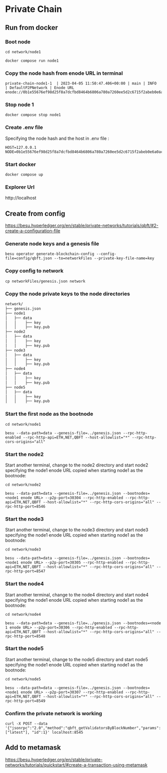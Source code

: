 # Private Chain

## Run from docker

### Boot node
```console
cd network/node1
```
```console
docker compose run node1
```

###  Copy the node hash from enode URL in terminal
```console
private-chain-node1-1  | 2023-04-05 11:50:47.406+00:00 | main | INFO  | DefaultP2PNetwork | Enode URL enode://0b1e55676ef98d25f8a7dcfbd8464b6806a780a7260ee5d2c6715f2abeb0e6a0acdfca00098da00cf7d567f7ba2dcafcd4523c3ea3b9ee4574617ebeb2127371@127.0.0.1:30303
```

### Stop node 1
```console
docker compose stop node1
```

### Create .env file

Specifying the node hash and the host in .env file :
```
HOST=127.0.0.1
NODE=0b1e55676ef98d25f8a7dcfbd8464b6806a780a7260ee5d2c6715f2abeb0e6a0acdfca00098da00cf7d567f7ba2dcafcd4523c3ea3b9ee4574617ebeb2127371
```

### Start docker
```console
docker compose up
```

### Explorer Url
http://localhost


## Create from config

https://besu.hyperledger.org/en/stable/private-networks/tutorials/qbft/#2-create-a-configuration-file

### Generate node keys and a genesis file
```console
besu operator generate-blockchain-config --config-file=config/qbft.json --to=networkFiles --private-key-file-name=key
```

### Copy config to network
```console
cp networkFiles/genesis.json network
```

### Copy the node private keys to the node directories
```html
network/
├── genesis.json
├── node1
│   ├── data
│   │    ├── key
│   │    ├── key.pub
├── node2
│   ├── data
│   │    ├── key
│   │    ├── key.pub
├── node3
│   ├── data
│   │    ├── key
│   │    ├── key.pub
├── node4
│   ├── data
│   │    ├── key
│   │    ├── key.pub
├── node5
│   ├── data
│   │    ├── key
│   │    ├── key.pub
```

### Start the first node as the bootnode
```console
cd network/node1
```
```console
besu --data-path=data --genesis-file=../genesis.json --rpc-http-enabled --rpc-http-api=ETH,NET,QBFT --host-allowlist="*" --rpc-http-cors-origins="all"
```

### Start the node2
Start another terminal, change to the node2 directory and start node2 specifying the node1 enode URL copied when starting node1 as the bootnode:
```console
cd network/node2
```
```console
besu --data-path=data --genesis-file=../genesis.json --bootnodes=<node1 enode URL> --p2p-port=30304 --rpc-http-enabled --rpc-http-api=ETH,NET,QBFT --host-allowlist="*" --rpc-http-cors-origins="all" --rpc-http-port=8546
```

### Start the node3
Start another terminal, change to the node3 directory and start node3 specifying the node1 enode URL copied when starting node1 as the bootnode:
```console
cd network/node3
```
```console
besu --data-path=data --genesis-file=../genesis.json --bootnodes=<node1 enode URL> --p2p-port=30305 --rpc-http-enabled --rpc-http-api=ETH,NET,QBFT --host-allowlist="*" --rpc-http-cors-origins="all" --rpc-http-port=8547
```

### Start the node4
Start another terminal, change to the node4 directory and start node4 specifying the node1 enode URL copied when starting node1 as the bootnode:
```console
cd network/node4
```
```console
besu --data-path=data --genesis-file=../genesis.json --bootnodes=<node 1 enode URL> --p2p-port=30306 --rpc-http-enabled --rpc-http-api=ETH,NET,QBFT --host-allowlist="*" --rpc-http-cors-origins="all" --rpc-http-port=8548
```

### Start the node5
Start another terminal, change to the node5 directory and start node5 specifying the node1 enode URL copied when starting node1 as the bootnode:
```console
cd network/node5
```
```console
besu --data-path=data --genesis-file=../genesis.json --bootnodes=<node1 enode URL> --p2p-port=30307 --rpc-http-enabled --rpc-http-api=ETH,NET,QBFT --host-allowlist="*" --rpc-http-cors-origins="all" --rpc-http-port=8549
```

### Confirm the private network is working
```console
curl -X POST --data '{"jsonrpc":"2.0","method":"qbft_getValidatorsByBlockNumber","params":["latest"], "id":1}' localhost:8545
```

## Add to metamask
https://besu.hyperledger.org/en/stable/private-networks/tutorials/quickstart/#create-a-transaction-using-metamask
